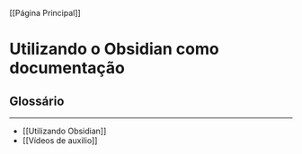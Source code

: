 [[Página Principal]]

# Utilizando o Obsidian como documentação

## Glossário
---
- [[Utilizando Obsidian]]
- [[Vídeos de auxilio]]
